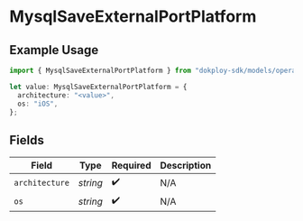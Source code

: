 # MysqlSaveExternalPortPlatform

## Example Usage

```typescript
import { MysqlSaveExternalPortPlatform } from "dokploy-sdk/models/operations";

let value: MysqlSaveExternalPortPlatform = {
  architecture: "<value>",
  os: "iOS",
};
```

## Fields

| Field              | Type               | Required           | Description        |
| ------------------ | ------------------ | ------------------ | ------------------ |
| `architecture`     | *string*           | :heavy_check_mark: | N/A                |
| `os`               | *string*           | :heavy_check_mark: | N/A                |